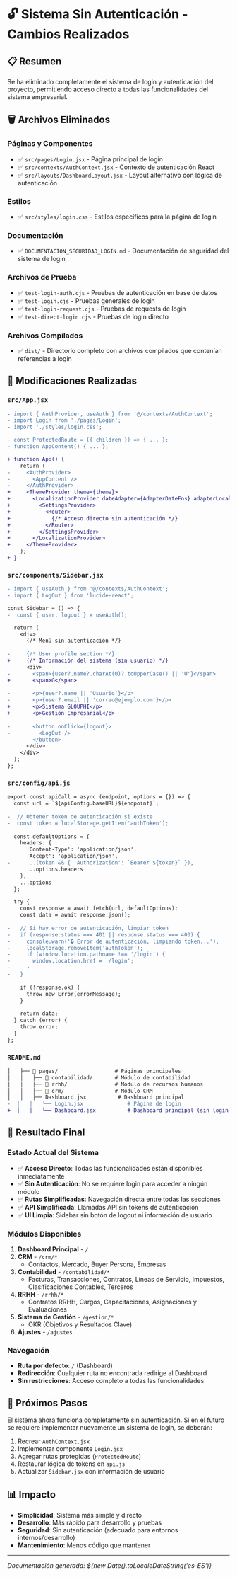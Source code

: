 # 🔓 Sistema Sin Autenticación - Cambios Realizados

## 📋 Resumen
Se ha eliminado completamente el sistema de login y autenticación del proyecto, permitiendo acceso directo a todas las funcionalidades del sistema empresarial.

## 🗑️ Archivos Eliminados

### Páginas y Componentes
- ✅ `src/pages/Login.jsx` - Página principal de login
- ✅ `src/contexts/AuthContext.jsx` - Contexto de autenticación React
- ✅ `src/layouts/DashboardLayout.jsx` - Layout alternativo con lógica de autenticación

### Estilos
- ✅ `src/styles/login.css` - Estilos específicos para la página de login

### Documentación
- ✅ `DOCUMENTACION_SEGURIDAD_LOGIN.md` - Documentación de seguridad del sistema de login

### Archivos de Prueba
- ✅ `test-login-auth.cjs` - Pruebas de autenticación en base de datos
- ✅ `test-login.cjs` - Pruebas generales de login
- ✅ `test-login-request.cjs` - Pruebas de requests de login
- ✅ `test-direct-login.cjs` - Pruebas de login directo

### Archivos Compilados
- ✅ `dist/` - Directorio completo con archivos compilados que contenían referencias a login

## 🔧 Modificaciones Realizadas

### `src/App.jsx`
```diff
- import { AuthProvider, useAuth } from '@/contexts/AuthContext';
- import Login from './pages/Login';
- import './styles/login.css';

- const ProtectedRoute = ({ children }) => { ... };
- function AppContent() { ... };

+ function App() {
    return (
-     <AuthProvider>
-       <AppContent />
-     </AuthProvider>
+     <ThemeProvider theme={theme}>
+       <LocalizationProvider dateAdapter={AdapterDateFns} adapterLocale={es}>
+         <SettingsProvider>
+           <Router>
+             {/* Acceso directo sin autenticación */}
+           </Router>
+         </SettingsProvider>
+       </LocalizationProvider>
+     </ThemeProvider>
    );
+ }
```

### `src/components/Sidebar.jsx`
```diff
- import { useAuth } from '@/contexts/AuthContext';
- import { LogOut } from 'lucide-react';

const Sidebar = () => {
-  const { user, logout } = useAuth();

  return (
    <div>
      {/* Menú sin autenticación */}
      
-     {/* User profile section */}
+     {/* Información del sistema (sin usuario) */}
      <div>
-       <span>{user?.name?.charAt(0)?.toUpperCase() || 'U'}</span>
+       <span>G</span>
        
-       <p>{user?.name || 'Usuario'}</p>
-       <p>{user?.email || 'correo@ejemplo.com'}</p>
+       <p>Sistema GLOUPHI</p>
+       <p>Gestión Empresarial</p>
        
-       <button onClick={logout}>
-         <LogOut />
-       </button>
      </div>
    </div>
  );
};
```

### `src/config/api.js`
```diff
export const apiCall = async (endpoint, options = {}) => {
  const url = `${apiConfig.baseURL}${endpoint}`;
  
-  // Obtener token de autenticación si existe
-  const token = localStorage.getItem('authToken');
  
  const defaultOptions = {
    headers: {
      'Content-Type': 'application/json',
      'Accept': 'application/json',
-     ...(token && { 'Authorization': `Bearer ${token}` }),
      ...options.headers
    },
    ...options
  };

  try {
    const response = await fetch(url, defaultOptions);
    const data = await response.json();
    
-   // Si hay error de autenticación, limpiar token
-   if (response.status === 401 || response.status === 403) {
-     console.warn('🔒 Error de autenticación, limpiando token...');
-     localStorage.removeItem('authToken');
-     if (window.location.pathname !== '/login') {
-       window.location.href = '/login';
-     }
-   }
    
    if (!response.ok) {
      throw new Error(errorMessage);
    }
    
    return data;
  } catch (error) {
    throw error;
  }
};
```

### `README.md`
```diff
│   ├── 📁 pages/                  # Páginas principales
│   │   ├── 📁 contabilidad/       # Módulo de contabilidad
│   │   ├── 📁 rrhh/               # Módulo de recursos humanos
│   │   ├── 📁 crm/                # Módulo CRM
│   │   ├── Dashboard.jsx          # Dashboard principal
-  │   │   └── Login.jsx              # Página de login
+  │   │   └── Dashboard.jsx          # Dashboard principal (sin login requerido)
```

## 🚀 Resultado Final

### Estado Actual del Sistema
- ✅ **Acceso Directo**: Todas las funcionalidades están disponibles inmediatamente
- ✅ **Sin Autenticación**: No se requiere login para acceder a ningún módulo
- ✅ **Rutas Simplificadas**: Navegación directa entre todas las secciones
- ✅ **API Simplificada**: Llamadas API sin tokens de autenticación
- ✅ **UI Limpia**: Sidebar sin botón de logout ni información de usuario

### Módulos Disponibles
1. **Dashboard Principal** - `/`
2. **CRM** - `/crm/*`
   - Contactos, Mercado, Buyer Persona, Empresas
3. **Contabilidad** - `/contabilidad/*`
   - Facturas, Transacciones, Contratos, Líneas de Servicio, Impuestos, Clasificaciones Contables, Terceros
4. **RRHH** - `/rrhh/*`
   - Contratos RRHH, Cargos, Capacitaciones, Asignaciones y Evaluaciones
5. **Sistema de Gestión** - `/gestion/*`
   - OKR (Objetivos y Resultados Clave)
6. **Ajustes** - `/ajustes`

### Navegación
- **Ruta por defecto**: `/` (Dashboard)
- **Redirección**: Cualquier ruta no encontrada redirige al Dashboard
- **Sin restricciones**: Acceso completo a todas las funcionalidades

## 🔄 Próximos Pasos
El sistema ahora funciona completamente sin autenticación. Si en el futuro se requiere implementar nuevamente un sistema de login, se deberán:

1. Recrear `AuthContext.jsx`
2. Implementar componente `Login.jsx`
3. Agregar rutas protegidas (`ProtectedRoute`)
4. Restaurar lógica de tokens en `api.js`
5. Actualizar `Sidebar.jsx` con información de usuario

## 📊 Impacto
- **Simplicidad**: Sistema más simple y directo
- **Desarrollo**: Más rápido para desarrollo y pruebas
- **Seguridad**: Sin autenticación (adecuado para entornos internos/desarrollo)
- **Mantenimiento**: Menos código que mantener

---
*Documentación generada: ${new Date().toLocaleDateString('es-ES')}* 